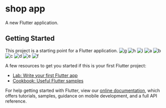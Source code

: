 # shop app

A new Flutter application.

## Getting Started

This project is a starting point for a Flutter application.
![g](https://user-images.githubusercontent.com/42122633/104891761-05049280-597a-11eb-9aa8-15e8e1886e83.jpg)
![h](https://user-images.githubusercontent.com/42122633/104891766-0766ec80-597a-11eb-8b6a-71d371a377e7.jpg)
![i](https://user-images.githubusercontent.com/42122633/104891770-08981980-597a-11eb-8067-4f870aa044d3.jpg)
![a](https://user-images.githubusercontent.com/42122633/104891773-09c94680-597a-11eb-9729-a9f25d281a7d.jpg)
![b](https://user-images.githubusercontent.com/42122633/104891779-0b930a00-597a-11eb-8b02-acd79744de3a.jpg)
![c](https://user-images.githubusercontent.com/42122633/104891794-1057be00-597a-11eb-8771-92c42fc6dfe8.jpg)
![d](https://user-images.githubusercontent.com/42122633/104891804-13eb4500-597a-11eb-92df-0a7d151fcb68.jpg)
![e](https://user-images.githubusercontent.com/42122633/104891811-15b50880-597a-11eb-890b-680bf32853c7.jpg)
![f](https://user-images.githubusercontent.com/42122633/104891820-16e63580-597a-11eb-8271-b54e0c7ad731.jpg)


A few resources to get you started if this is your first Flutter project:

- [Lab: Write your first Flutter app](https://flutter.dev/docs/get-started/codelab)
- [Cookbook: Useful Flutter samples](https://flutter.dev/docs/cookbook)

For help getting started with Flutter, view our
[online documentation](https://flutter.dev/docs), which offers tutorials,
samples, guidance on mobile development, and a full API reference.
